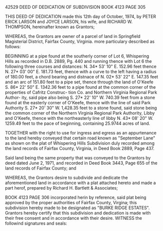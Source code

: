 42529
DEED OF DEDICATION OF SUBDIVISION
BOOK 4123 PAGE 305

THIS DEED OF DEDICATION made this 12th day of October, 1974,
by PETER ERICK LARSON and JOYCE LARSON, his wife, and RICHARD W.
THOMPSON, hereinafter known as Grantors;

WHEREAS, the Grantors are owner of a parcel of land in
Springfield Magisterial District, Fairfax County, Virginia. more
particulary described as follows:

BEGINNING at a pipe found at the southerly corner of
Lot 6, Whispering Hills as recorded in D.B. 2889,
Pg. 440 and running thence with Lot 6 the following
three courses and distances: N. 34* 53' 10" E.
152.96 feet thence N. 27* 03' 00" E. 181.73 feet,
thence with a curve to the left having a radius of
180.00 feet, a chord bearing and distnace of N. 02*
53' 22" E. 147.35 feet and an arc of 151.80 feet to
a pipe set, thence through the land of O'Keefe S.
86* 22' 50" E. 1342.36 feet to a pipe found at the
common corner of the properties of Cafritz Construc-
tion Co. and Northern Virginia Regional Park Author-
ity, said pipe also being S. 27* 22' 10" W. 740.39
feet from a stone found at the easterly corner of
O'Keefe, thence with the line of said Park Authority
S. 27* 20' 30" W. 1,428.35 feet to a stone found,
said stone being the common corner of the Northern
Virginia Regional Park Authority, Libby and O'Keefe,
thence with the northeasterly line of libby N. 43*
08' 20" W. 1259.49 feet to the pace of beginning,
containing 25.9744 acres of land.

TOGETHER with the right to use for ingress and egress
as an appurtenance to the land hereby conveyed that
certain road known as "September Lane" as shown on
the plat of Whispering Hills Subdivision duly recorded
among the land records of Fairfax County, Virginia,
in Deed Book 2889, Page 437.

Said land being the same property that was conveyed to the
Grantors by deed dated June 2, 1971, and recorded in Deed Book
3443, Page 655 of the land records of Fairfax County; and

WHEREAS, the Grantors desire to subdivide and dedicate the
aforementioned land in accordance with a plat attached hereto and
made a part herof, prepared by Richard H. Bartlett & Associates;


BOOK 4123 PAGE 306
incorporated herin by reference, said plat being approved by the
proper authorities of Fairfax County, Virgina; this subdivision
hereby made to be designated as "BURKE RIDGE ESTATES".
Grantors hereby certify that this subdivision and dedication
is made with their free consent and in accordance with their
desire.
WITNESS the followind signatures and seals: